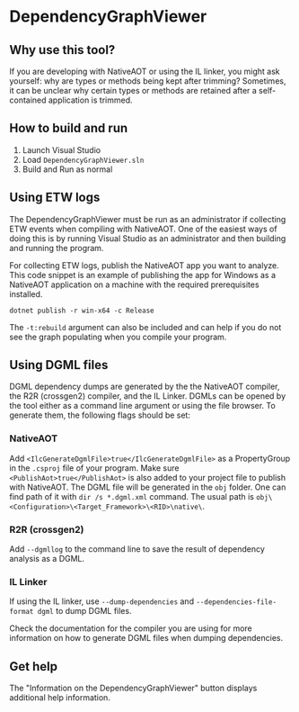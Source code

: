 # DependencyGraphViewer

## Why use this tool?
If you are developing with NativeAOT or using the IL linker, you might ask yourself: why are types or methods being kept after trimming? Sometimes, it can be unclear why certain types or methods are retained after a self-contained application is trimmed.

## How to build and run
1. Launch Visual Studio
2. Load `DependencyGraphViewer.sln`
3. Build and Run as normal
## Using ETW logs
The DependencyGraphViewer must be run as an administrator if collecting ETW events when compiling with NativeAOT. One of the easiest ways of doing this is by running Visual Studio as an administrator and then building and running the program.

For collecting ETW logs, publish the NativeAOT app you want to analyze. This code snippet is an example of publishing the app for Windows as a NativeAOT application on a machine with the required prerequisites installed.
```
dotnet publish -r win-x64 -c Release
```
The `-t:rebuild` argument can also be included and can help if you do not see the graph populating when you compile your program.
## Using DGML files
DGML dependency dumps are generated by the the NativeAOT compiler, the R2R (crossgen2) compiler, and the IL Linker. DGMLs can be opened by the tool either as a command line argument or using the file browser. To generate them, the following flags should be set:

### NativeAOT

Add `<IlcGenerateDgmlFile>true</IlcGenerateDgmlFile>` as a PropertyGroup in the `.csproj` file of your program. Make sure `<PublishAot>true</PublishAot>` is also added to your project file to publish with NativeAOT. The DGML file will be generated in the `obj` folder. One can find path of it with `dir /s *.dgml.xml` command. The usual path is `obj\<Configuration>\<Target_Framework>\<RID>\native\`.

### R2R (crossgen2)

Add `--dgmllog` to the command line to save the result of dependency analysis as a DGML.

### IL Linker

If using the IL linker, use `--dump-dependencies` and `--dependencies-file-format dgml` to dump DGML files.

Check the documentation for the compiler you are using for more information on how to generate DGML files when dumping dependencies.
## Get help
The "Information on the DependencyGraphViewer" button displays additional help information.
